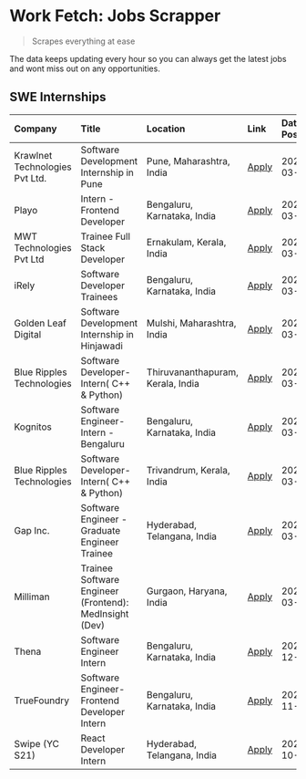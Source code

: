 # Work Fetch: Jobs Scrapper
> Scrapes everything at ease

The data keeps updating every hour so you can always get the latest jobs and wont miss out on any opportunities.

## SWE Internships
<!--START_SECTION:workfetch-->
| Company                        | Title                                                  | Location                          | Link                                                                                                                                                                                                                                                                        | Date Posted   |
|:-------------------------------|:-------------------------------------------------------|:----------------------------------|:----------------------------------------------------------------------------------------------------------------------------------------------------------------------------------------------------------------------------------------------------------------------------|:--------------|
| Krawlnet Technologies Pvt Ltd. | Software Development Internship in Pune                | Pune, Maharashtra, India          | [Apply](https://in.linkedin.com/jobs/view/software-development-internship-in-pune-at-krawlnet-technologies-pvt-ltd-3868318801?refId=rkKw0j%2FAkxhcAJk8ooJgSw%3D%3D&trackingId=IfOb9g05jCfpk2MaJY9jwQ%3D%3D&position=5&pageNum=0&trk=public_jobs_jserp-result_search-card)   | 2024-03-22    |
| Playo                          | Intern - Frontend Developer                            | Bengaluru, Karnataka, India       | [Apply](https://in.linkedin.com/jobs/view/intern-frontend-developer-at-playo-3864131172?refId=rkKw0j%2FAkxhcAJk8ooJgSw%3D%3D&trackingId=SRbjBOG5nL1%2FjEwK5XQcCQ%3D%3D&position=12&pageNum=0&trk=public_jobs_jserp-result_search-card)                                      | 2024-03-22    |
| MWT Technologies Pvt Ltd       | Trainee Full Stack Developer                           | Ernakulam, Kerala, India          | [Apply](https://in.linkedin.com/jobs/view/trainee-full-stack-developer-at-mwt-technologies-pvt-ltd-3863344037?refId=rkKw0j%2FAkxhcAJk8ooJgSw%3D%3D&trackingId=D13xk1eWMElrZDfYYyqvtg%3D%3D&position=13&pageNum=0&trk=public_jobs_jserp-result_search-card)                  | 2024-03-20    |
| iRely                          | Software Developer Trainees                            | Bengaluru, Karnataka, India       | [Apply](https://in.linkedin.com/jobs/view/software-developer-trainees-at-irely-3860566039?refId=rkKw0j%2FAkxhcAJk8ooJgSw%3D%3D&trackingId=3yNuakgBtW1loRyZdki22g%3D%3D&position=4&pageNum=0&trk=public_jobs_jserp-result_search-card)                                       | 2024-03-18    |
| Golden Leaf Digital            | Software Development Internship in Hinjawadi           | Mulshi, Maharashtra, India        | [Apply](https://in.linkedin.com/jobs/view/software-development-internship-in-hinjawadi-at-golden-leaf-digital-3858085305?refId=rkKw0j%2FAkxhcAJk8ooJgSw%3D%3D&trackingId=QPp%2BvOUXrItAeR2QRKrQWw%3D%3D&position=14&pageNum=0&trk=public_jobs_jserp-result_search-card)     | 2024-03-15    |
| Blue Ripples Technologies      | Software Developer- Intern( C++ & Python)              | Thiruvananthapuram, Kerala, India | [Apply](https://in.linkedin.com/jobs/view/software-developer-intern-c%2B%2B-python-at-blue-ripples-technologies-3855594494?refId=rkKw0j%2FAkxhcAJk8ooJgSw%3D%3D&trackingId=A6UK5R5PW9hjvKZFI9cDRQ%3D%3D&position=22&pageNum=0&trk=public_jobs_jserp-result_search-card)     | 2024-03-14    |
| Kognitos                       | Software Engineer-Intern -Bengaluru                    | Bengaluru, Karnataka, India       | [Apply](https://in.linkedin.com/jobs/view/software-engineer-intern-bengaluru-at-kognitos-3855361239?refId=rkKw0j%2FAkxhcAJk8ooJgSw%3D%3D&trackingId=E9M%2FO9Om5slJ5cma3K8tCQ%3D%3D&position=8&pageNum=0&trk=public_jobs_jserp-result_search-card)                           | 2024-03-13    |
| Blue Ripples Technologies      | Software Developer- Intern( C++  & Python)             | Trivandrum, Kerala, India         | [Apply](https://in.linkedin.com/jobs/view/software-developer-intern-c%2B%2B-python-at-blue-ripples-technologies-3856150730?refId=rkKw0j%2FAkxhcAJk8ooJgSw%3D%3D&trackingId=Pp6Q5bnkV%2Be%2F3b0YE01ZkQ%3D%3D&position=25&pageNum=0&trk=public_jobs_jserp-result_search-card) | 2024-03-13    |
| Gap Inc.                       | Software Engineer - Graduate Engineer Trainee          | Hyderabad, Telangana, India       | [Apply](https://in.linkedin.com/jobs/view/software-engineer-graduate-engineer-trainee-at-gap-inc-3853818960?refId=rkKw0j%2FAkxhcAJk8ooJgSw%3D%3D&trackingId=k3I2eTbo0u%2B%2BKCoON7q2Mw%3D%3D&position=7&pageNum=0&trk=public_jobs_jserp-result_search-card)                 | 2024-03-12    |
| Milliman                       | Trainee Software Engineer (Frontend): MedInsight (Dev) | Gurgaon, Haryana, India           | [Apply](https://in.linkedin.com/jobs/view/trainee-software-engineer-frontend-medinsight-dev-at-milliman-3792874280?refId=rkKw0j%2FAkxhcAJk8ooJgSw%3D%3D&trackingId=wbWgdULlHbQgo6t9m3M53Q%3D%3D&position=10&pageNum=0&trk=public_jobs_jserp-result_search-card)             | 2024-03-01    |
| Thena                          | Software Engineer Intern                               | Bengaluru, Karnataka, India       | [Apply](https://in.linkedin.com/jobs/view/software-engineer-intern-at-thena-3778731751?refId=rkKw0j%2FAkxhcAJk8ooJgSw%3D%3D&trackingId=pewZbx87Ozw9zaDZxW9KHA%3D%3D&position=21&pageNum=0&trk=public_jobs_jserp-result_search-card)                                         | 2023-12-05    |
| TrueFoundry                    | Software Engineer- Frontend Developer Intern           | Bengaluru, Karnataka, India       | [Apply](https://in.linkedin.com/jobs/view/software-engineer-frontend-developer-intern-at-truefoundry-3790095058?refId=rkKw0j%2FAkxhcAJk8ooJgSw%3D%3D&trackingId=dvPvac6v%2BuSQSv3wm3iefw%3D%3D&position=20&pageNum=0&trk=public_jobs_jserp-result_search-card)              | 2023-11-24    |
| Swipe (YC S21)                 | React Developer Intern                                 | Hyderabad, Telangana, India       | [Apply](https://in.linkedin.com/jobs/view/react-developer-intern-at-swipe-yc-s21-3737600089?refId=rkKw0j%2FAkxhcAJk8ooJgSw%3D%3D&trackingId=erlcOcqJIhCM3Fo5qrlFew%3D%3D&position=23&pageNum=0&trk=public_jobs_jserp-result_search-card)                                    | 2023-10-13    |
<!--END_SECTION:workfetch-->
